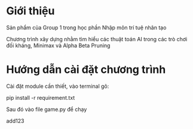 # Giới thiệu

Sản phẩm của Group 1 trong học phần Nhập môn trí tuệ nhân tạo

Chương trình xây dựng nhằm tìm hiểu các thuật toán 
AI trong các trò chơi đối kháng, Minimax và 
Alpha Beta Pruning


# Hướng dẫn cài đặt chương trình
Cài đặt module cần thiết, vào terminal gõ:

pip install -r requirement.txt

Sau đó vào file game.py để chạy

add123